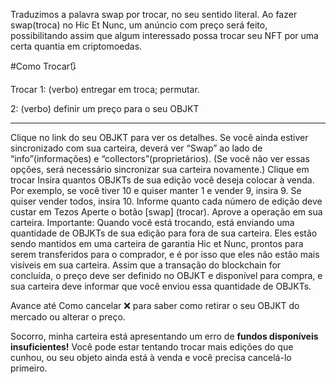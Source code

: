 Traduzimos a palavra swap por trocar, no seu sentido literal. Ao fazer swap(troca) no Hic Et Nunc, um anúncio com preço será feito, possibilitando assim que algum interessado possa trocar seu NFT por uma certa quantia em criptomoedas.

#Como Trocar🔃

Trocar
1: (verbo) entregar em troca; permutar.

2: (verbo) definir um preço para o seu OBJKT

***

Clique no link do seu OBJKT para ver os detalhes. Se você ainda estiver sincronizado com sua carteira, deverá ver “Swap” ao lado de “info”(informações) e “collectors”(proprietários). (Se você não ver essas opções, será necessário sincronizar sua carteira novamente.)
Clique em trocar
Insira quantos OBJKTs de sua edição você deseja colocar à venda. Por exemplo, se você tiver 10 e quiser manter 1 e vender 9, insira 9. Se quiser vender todos, insira 10.
Informe quanto cada número de edição deve custar em Tezos
Aperte o botão [swap] (trocar). Aprove a operação em sua carteira.
Importante: Quando você está trocando, está enviando uma quantidade de OBJKTs de sua edição para fora de sua carteira. Eles estão sendo mantidos em uma carteira de garantia Hic et Nunc, prontos para serem transferidos para o comprador, e é por isso que eles não estão mais visíveis em sua carteira. Assim que a transação do blockchain for concluída, o preço deve ser definido no OBJKT e disponível para compra, e sua carteira deve informar que você enviou essa quantidade de OBJKTs.

Avance até Como cancelar ❌ para saber como retirar o seu OBJKT do mercado ou alterar o preço.

Socorro, minha carteira está apresentando um erro de **fundos disponíveis insuficientes!**
Você pode estar tentando trocar mais edições do que cunhou, ou seu objeto ainda está à venda e você precisa cancelá-lo primeiro.